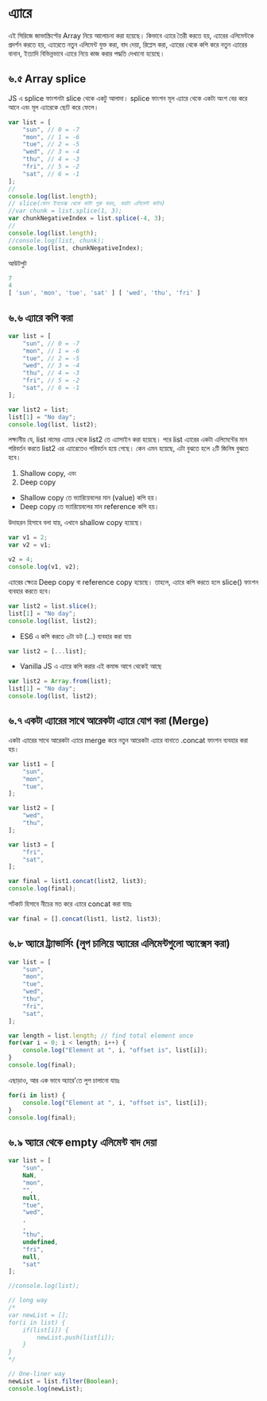 
# এ্যারে

এই সিরিজে জাভাস্ক্রিপ্টের Array নিয়ে আলোচনা করা হয়েছে। কিভাবে এ্যারে তৈরী করতে হয়, এ্যারের এলিমেন্টকে প্রদর্শন করতে হয়, এ্যারেতে নতুন এলিমেন্ট যুক্ত করা, বাদ দেয়া, রিপ্লেস করা, এ্যারের থেকে কপি করে নতুন এ্যারের বানান, ইত্যাদি বিভিন্নভাবে এ্যারে নিয়ে কাজ করার পদ্ধতি দেখানো হয়েছে।

## ৬.৫ Array splice

JS এ splice ফাংশনটা slice থেকে একটু আলাদা। splice ফাংশন মূল এ্যারে থেকে একটা অংশ বের করে আনে এবং মূল এ্যারেকে ছোট করে ফেলে।

```js
var list = [
    "sun", // 0 = -7
    "mon", // 1 = -6
    "tue", // 2 = -5
    "wed", // 3 = -4
    "thu", // 4 = -3
    "fri", // 5 = -2
    "sat", // 6 = -1
];
//
console.log(list.length);
// slice(কোন ইনডেক্স থেকে কাটা শুরু করব, কয়টা এলিমেন্ট কাটব)
//var chunk = list.splice(1, 3);
var chunkNegativeIndex = list.splice(-4, 3);
//
console.log(list.length);
//console.log(list, chunk);
console.log(list, chunkNegativeIndex);
```

আউটপুট

```js
7
4
[ 'sun', 'mon', 'tue', 'sat' ] [ 'wed', 'thu', 'fri' ]
```

## ৬.৬ এ্যারে কপি করা

```js
var list = [
    "sun", // 0 = -7
    "mon", // 1 = -6
    "tue", // 2 = -5
    "wed", // 3 = -4
    "thu", // 4 = -3
    "fri", // 5 = -2
    "sat", // 6 = -1
];

var list2 = list;
list[1] = "No day";
console.log(list, list2);
```

লক্ষ্যনীয় যে, list নামের এ্যারে থেকে list2 তে এ্যাসাইন করা হয়েছে।
পরে list এ্যারের একটা এলিমেন্টের মান পরিবর্তন করতে list2 এর এ্যারেতেও পরিবর্তন হয়ে গেছে।
কেন এমন হয়েছে, এটা বুঝতে হলে ২টি জিনিষ বুঝতে হবে।
1. Shallow copy, এবং
2. Deep copy

- Shallow copy তে ভ্যারিয়েবলের মান (value) কপি হয়।
- Deep copy তে ভ্যারিয়েবলের মান reference কপি হয়।

উদাহরন হিসাবে বলা যায়, এখানে shallow copy হয়েছে।

```js
var v1 = 2;
var v2 = v1;

v2 = 4;
console.log(v1, v2);
```

এ্যারের ক্ষেত্রে Deep copy বা reference copy হয়েছে।
তাহলে, এ্যারে কপি করতে হলে slice() ফাংশন ব্যবহার করতে হবে।

```js
var list2 = list.slice();
list[1] = "No day";
console.log(list, list2);
```

- ES6 এ কপি করতে ৩টা ডট (...) ব্যবহার করা যায়

```js
var list2 = [...list];
```

- Vanilla JS এ এ্যারে কপি করার এই কমান্ড আগে থেকেই আছে

```js
var list2 = Array.from(list);
list[1] = "No day";
console.log(list, list2);
```

## ৬.৭ একটা এ্যারের সাথে আরেকটা এ্যারে যোগ করা (Merge)

একটা এ্যারের সাথে আরেকটা এ্যারে merge করে নতুন আরেকটা এ্যারে বানাতে .concat ফাংশন ব্যবহার করা হয়।

```js
var list1 = [
	"sun",
	"mon",
	"tue",
];

var list2 = [
	"wed",
	"thu",
];

var list3 = [
	"fri",
	"sat",
];

var final = list1.concat(list2, list3);
console.log(final);
```

শর্টকাট হিসাবে নীচের মত করে এ্যারে concat করা যায়ঃ

```js
var final = [].concat(list1, list2, list3);
```

## ৬.৮ অ্যারে ট্র্যাভার্সিং (লুপ চালিয়ে অ্যারের এলিমেন্টগুলো অ্যাক্সেস করা)

```js
var list = [
	"sun",
	"mon",
	"tue",
	"wed",
	"thu",
	"fri",
	"sat",
];

var length = list.length; // find total element once
for(var i = 0; i < length; i++) {
	console.log("Element at ", i, "offset is", list[i]);
}
console.log(final);
```

এছাড়াও, আর এক ভাবে অ্যারে'তে লুপ চালানো যায়ঃ

```js
for(i in list) {
	console.log("Element at ", i, "offset is", list[i]);
}
console.log(final);
```

## ৬.৯ অ্যারে থেকে empty এলিমেন্ট বাদ দেয়া

```js
var list = [
    "sun",
    NaN,
    "mon",
    "",
    null,
    "tue",
    "wed",
    ,
    ,
    "thu",
    undefined,
    "fri",
    null,
    "sat"
];

//console.log(list);

// long way
/*
var newList = [];
for(i in list) {
    if(list[i]) {
        newList.push(list[i]);
    }
}
*/

// One-liner way
newList = list.filter(Boolean);
console.log(newList);
```
